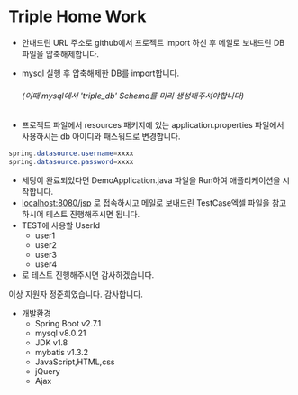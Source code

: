 # Triple Home Work

* 안내드린 URL 주소로 github에서 프로젝트 import 하신 후
메일로 보내드린 DB 파일을 압축해제합니다.

* mysql 실행 후 압축해제한 DB를 import합니다.
  ######     (이때 mysql에서 'triple_db' Schema를 미리 생성해주셔야합니다) 
  
* 프로젝트 파일에서 resources 패키지에 있는 application.properties 파일에서
사용하시는 db 아이디와 패스워드로 변경합니다.
```java
spring.datasource.username=xxxx
spring.datasource.password=xxxx
```
* 세팅이 완료되었다면 DemoApplication.java 파일을 Run하여 애플리케이션을 시작합니다.
* [localhost:8080/jsp](localhost:8080/jsp) 로 접속하시고 메일로 보내드린 TestCase엑셀 파일을 참고하시어 테스트 진행해주시면 됩니다.
* TEST에 사용할 UserId
  * user1
  * user2
  * user3
  * user4
* 로 테스트 진행해주시면 감사하겠습니다.

이상 지원자 정준희였습니다. 감사합니다.

* 개발환경
  * Spring Boot v2.7.1 
  * mysql v8.0.21
  * JDK v1.8
  * mybatis v1.3.2
  * JavaScript,HTML,css
  * jQuery
  * Ajax
